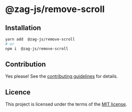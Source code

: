 # @zag-js/remove-scroll



## Installation

```sh
yarn add  @zag-js/remove-scroll
# or
npm i  @zag-js/remove-scroll
```

## Contribution

Yes please! See the
[contributing guidelines](https://github.com/chakra-ui/zag/blob/main/CONTRIBUTING.md)
for details.

## Licence

This project is licensed under the terms of the
[MIT license](https://github.com/chakra-ui/zag/blob/main/LICENSE).
